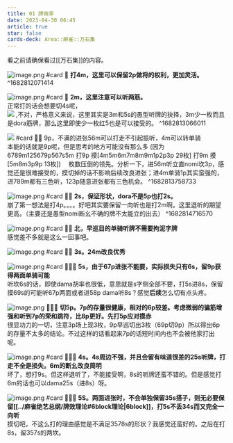 ```yaml
---
title: 01 牌效率
date: 2023-04-30 06:45
article: true
star: false
cards-deck: Area::麻雀::万石集
---
```


看之前请确保看过[[万石集]]的内容。

![image.png](http://oss.naglfar28.com/naglfar28/202304300746898.png) #card
🌟
**打4m，这里可以保留2p做将的权利，更加灵活。**
^1682812071414


![image.png](http://oss.naglfar28.com/naglfar28/202304300752418.png)
#card 
🌟 **2m，这里注意可以听两筋。**
<br>
正常打的话会想要切4s呢，
<br>
<img src="http://oss.naglfar28.com/naglfar28/202304300758400.png"/>
,不对，严格意义来说，这里其实是3m和5s的愚型听牌的抉择，3m少一枚而且是dora筋牌，那么这里即使少一枚红5也是可以接受的。
^1682813066011

<img src="http://oss.naglfar28.com/naglfar28/202304300806142.png"/> #card
🌟🌟   9p，不满的进张56m可以打走不引起振听，4m可以转单骑 <br>
本能的话就是9p呢，但是思考的地方可能没有那么多
(因为6789m125679p567s5m
打9p 摸\[4m5m6m7m8m9m1p2p3p 29枚]
打9m 摸\[5m8m3p9p 13枚])　
枚数压倒的领先。分析一下，进56m听立直nomi坎3p，感觉还是很难接受的，摸切掉的话不影响后续改良进张；进4m单骑1p其实蛮强的，进789m都有三色听，123p随意进张都有三色机会。
^1682813758733


![image.png](http://oss.naglfar28.com/naglfar28/202304300827051.png)
#card 
🌟🌟 **2s，保证形状，dora不是5p也打2s。**<br>
崩了第一想法是打4p。。。。好吧其实要保留一向听也是打2m啊。这里退听的期望更高。（主要还是愚型nomi断幺不确的牌不太能立的出去）
^1682814716570

![image.png](http://oss.naglfar28.com/naglfar28/202304302225286.png)
#card 
🌟🌟 **北，早巡目的单骑听牌不需要拘泥字牌**
<br>
感觉差不多就是这么一回事吧。


![image.png](http://oss.naglfar28.com/naglfar28/202304302227595.png)
#card 
🌟🌟 **3s。24m改良优秀**

![image.png](http://oss.naglfar28.com/naglfar28/202304302233454.png)
#card 
🌟🌟🌟  **5s，由于67p进张不能要，实际损失只有6s，留9p获得两面单骑可能**
<br>
听坎6s的话，即使dama胡率也很低，意思就是s字侧全部不要，打5s进8s，保留摸69s的可能听67p两面或者进58p dama听8s？感觉**后续**怎么切有点头疼。

![image.png](http://oss.naglfar28.com/naglfar28/202304302238385.png)
🌟🌟🌟 **切5p。7p的存量很健康，相对的6p较差。考虑微弱的骗筋增强和听到7p的荣和跳符，比8p更好。先打5p应对摸赤**
<br>
很显功力的一切，注意3p场上现3枚，9p早巡切出3枚（69p切9p）所以得出6p的存量不太多的结论。不过这样的话看起来7p的话短时间内也不会被他家打出呢。

![image.png](http://oss.naglfar28.com/naglfar28/202304302243099.png)
#card 
🌟🌟🌟 **4s。4s周边不强，并且会留有味道很差的25s听牌，打走不全是损失。6m的断幺改良简明**
<br>
坏了，想打9s。但这样退听了，不能接受啊，8s的听牌还蛮不错的。但是感觉打6m的话也可以dama25s（进8s）呀。

![image.png](http://oss.naglfar28.com/naglfar28/202304302247813.png)
#card 
🌟🌟🌟  **5S。两面进张时，不会单独保留35s搭子，则无必要保留[[../麻雀绝艺总纲/牌效理论#6block理论|6block]]，打5s不丢34s而又完全一向听**
<br>
摸切吧，不这么打的理由感觉是不满足3578s的形状？我感觉还蛮好的。之后在打8s，留357s的两坎。
